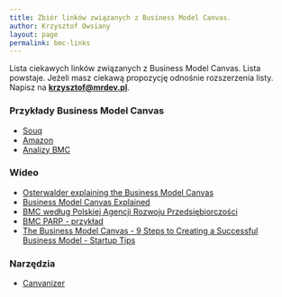 ```yaml
---
title: Zbiór linków związanych z Business Model Canvas.
author: Krzysztof Owsiany
layout: page
permalink: bmc-links
---
```

Lista ciekawych linków związanych z Business Model Canvas. Lista powstaje.
Jeżeli masz ciekawą propozycję odnośnie rozszerzenia listy. Napisz na **[krzysztof@mrdev.pl](mailto:krzysztof@mrdev.pl)**.

### Przykłady Business Model Canvas

* [Souq](https://i0.wp.com/www.denis-oakley.com/wp-content/uploads/2018/10/Souq-Business-Model-Canvas-BMC-1.png?resize=1024%2C725&ssl=1)
* [Amazon](https://www.youtube.com/watch?list=PL_69B2LNsr-fR9UWwN6D7Zxc0GlCrgdEm&v=vHwVrlc3YUY)
* [Analizy BMC](https://businessmodelanalyst.com/business-model-canvas-examples/)


### Wideo

* [Osterwalder explaining the Business Model Canvas](https://youtu.be/RzkdJiax6Tw)
* [Business Model Canvas Explained](https://www.youtube.com/watch?v=QoAOzMTLP5s)
* [BMC według Polskiej Agencji Rozwoju Przedsiębiorczości](https://youtu.be/EWTs7pdmAzE)
* [BMC PARP - przykład](https://youtu.be/SV1y6mbXbac)
* [The Business Model Canvas - 9 Steps to Creating a Successful Business Model - Startup Tips](https://youtu.be/IP0cUBWTgpY)

### Narzędzia

* [Canvanizer](https://canvanizer.com/new/business-model-canvas)